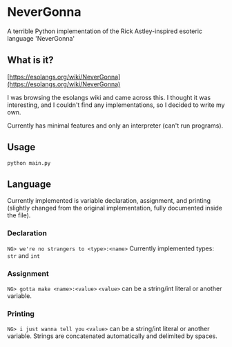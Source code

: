 
# NeverGonna
 A terrible Python implementation of the Rick Astley-inspired esoteric language 'NeverGonna'
## What is it?
[https://esolangs.org/wiki/NeverGonna](https://esolangs.org/wiki/NeverGonna)

I was browsing the esolangs wiki and came across this. I thought it was interesting, and I couldn't find any implementations, so I decided to write my own.

Currently has minimal features and only an interpreter (can't run programs).
## Usage

    python main.py
## Language
Currently implemented is variable declaration, assignment, and printing (slightly changed from the original implementation, fully documented inside the file).

### Declaration
`NG> we're no strangers to <type>:<name>`
Currently implemented types: `str` and `int`
### Assignment
`NG> gotta make <name>:<value>`
`<value>` can be a string/int literal or another variable.
### Printing
`NG> i just wanna tell you`<value>
`<value>` can be a string/int literal or another variable. Strings are concatenated automatically and delimited by spaces.
